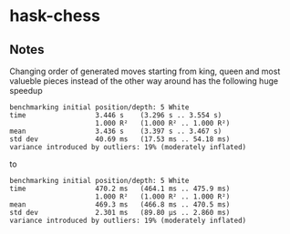 # hask-chess

## Notes

Changing order of generated moves starting from king, queen and most valueble pieces instead of the other way around has the following huge speedup 

```
benchmarking initial position/depth: 5 White
time                 3.446 s    (3.296 s .. 3.554 s)
                     1.000 R²   (1.000 R² .. 1.000 R²)
mean                 3.436 s    (3.397 s .. 3.467 s)
std dev              40.69 ms   (17.53 ms .. 54.18 ms)
variance introduced by outliers: 19% (moderately inflated)
```
to 

```
benchmarking initial position/depth: 5 White
time                 470.2 ms   (464.1 ms .. 475.9 ms)
                     1.000 R²   (1.000 R² .. 1.000 R²)
mean                 469.3 ms   (466.8 ms .. 470.5 ms)
std dev              2.301 ms   (89.80 μs .. 2.860 ms)
variance introduced by outliers: 19% (moderately inflated)
```